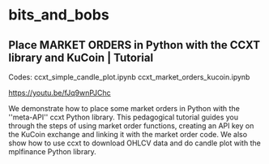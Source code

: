 # bits_and_bobs

Place MARKET ORDERS in Python with the CCXT library and KuCoin | Tutorial
-------------
Codes:
ccxt_simple_candle_plot.ipynb
ccxt_market_orders_kucoin.ipynb

https://youtu.be/fJq9wnPJChc

We demonstrate how to place some market orders in Python with the ''meta-API'' ccxt Python library. This pedagogical tutorial guides you through the steps of using market order functions, creating an API key on the KuCoin exchange and linking it with the market order code. We also show how to use ccxt to download OHLCV data and do candle plot with the mplfinance Python library.
